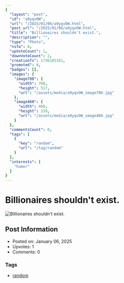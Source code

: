 ```yaml
---
{
  "layout": "post",
  "id": "a9yqvOW",
  "url": "/2025/01/06/a9yqvOW.html",
  "post_url": "/2025/01/06/a9yqvOW.html",
  "title": "Billionaires shouldn't exist.",
  "description": "",
  "type": "Photo",
  "nsfw": 0,
  "upVoteCount": 1,
  "downVoteCount": 2,
  "creationTs": 1736185341,
  "promoted": 0,
  "badges": [],
  "images": {
    "image700": {
      "width": 700,
      "height": 517,
      "url": "/assets/media/a9yqvOW_image700.jpg"
    },
    "image460": {
      "width": 460,
      "height": 339,
      "url": "/assets/media/a9yqvOW_image460.jpg"
    }
  },
  "commentsCount": 0,
  "tags": [
    {
      "key": "random",
      "url": "/tag/random"
    }
  ],
  "interests": [
    "humor"
  ]
}
---
```


# Billionaires shouldn't exist.

![Billionaires shouldn't exist.](/assets/media/a9yqvOW_image700.jpg)

## Post Information

- Posted on: January 06, 2025
- Upvotes: 1
- Comments: 0

### Tags

- [random](/tag/random)
